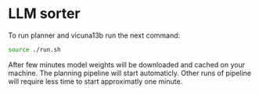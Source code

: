 # LLM sorter 

To run planner and vicuna13b run the next command:
```bash
source ./run.sh
```
After few minutes model weights will be downloaded and cached on your machine. The planning pipeline will start automaticly. Other runs of pipeline will require less time to start approximatly one minute. 